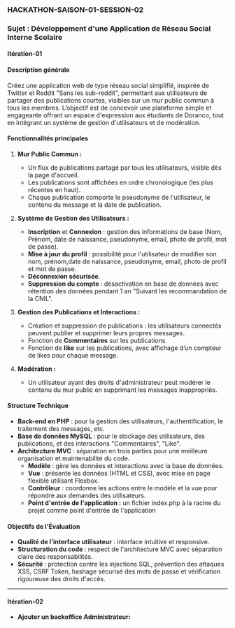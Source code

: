 ### HACKATHON-SAISON-01-SESSION-02  
### Sujet : Développement d'une Application de Réseau Social Interne Scolaire

#### Itération-01  
#### Description générale
Créez une application web de type réseau social simplifié, inspirée de Twitter et Reddit "Sans les sub-reddit", permettant aux utilisateurs de partager des publications courtes, visibles sur un mur public commun à tous les membres. L’objectif est de concevoir une plateforme simple et engageante offrant un espace d'expression aux étudiants de Doranco, tout en intégrant un système de gestion d'utilisateurs et de modération.

#### Fonctionnalités principales
1. **Mur Public Commun :**
   - Un flux de publications partagé par tous les utilisateurs, visible dès la page d'accueil.
   - Les publications sont affichées en ordre chronologique (les plus récentes en haut).
   - Chaque publication comporte le pseudonyme de l'utilisateur, le contenu du message et la date de publication.

2. **Système de Gestion des Utilisateurs :**
   - **Inscription** et **Connexion** : gestion des informations de base (Nom, Prénom, date de naissance, pseudonyme, email, photo de profil, mot de passe).
   - **Mise à jour du profil** : possibilité pour l'utilisateur de modifier son nom, prénom,date de naissance, pseudonyme, email, photo de profil et mot de passe.
   - **Déconnexion sécurisée**.
   - **Suppression du compte** : désactivation en base de données avec rétention des données pendant 1 an "Suivant les recommandation de la CNIL".

3. **Gestion des Publications et Interactions :**
   - Création et suppression de publications : les utilisateurs connectés peuvent publier et supprimer leurs propres messages.
   - Fonction de **Commentaires** sur les publications
   - Fonction de **like** sur les publications, avec affichage d’un compteur de likes pour chaque message.

4. **Modération :**
   - Un utilisateur ayant des droits d'administrateur peut modérer le contenu du mur public en supprimant les messages inappropriés.

#### Structure Technique
- **Back-end en PHP** : pour la gestion des utilisateurs, l'authentification, le traitement des messages, etc.
- **Base de données MySQL** : pour le stockage des utilisateurs, des publications, et des interactions "Commentaires", "Like".
- **Architecture MVC** : séparation en trois parties pour une meilleure organisation et maintenabilité du code.
  - **Modèle** : gère les données et interactions avec la base de données.
  - **Vue** : présente les données (HTML et CSS), avec mise en page flexible utilisant Flexbox.
  - **Contrôleur** : coordonne les actions entre le modèle et la vue pour répondre aux demandes des utilisateurs.
  - **Point d'entrée de l'application :** un fichier index.php à la racine du projet comme point d'entrée de l'application  

#### Objectifs de l'Évaluation
- **Qualité de l'interface utilisateur** : interface intuitive et responsive.
- **Structuration du code** : respect de l'architecture MVC avec séparation claire des responsabilités.
- **Sécurité** : protection contre les injections SQL, prévention des attaques XSS, CSRF Token, hashage sécurisé des mots de passe et vérification rigoureuse des droits d'accès.

---
#### Itération-02 
- **Ajouter un backoffice Administrateur:**
